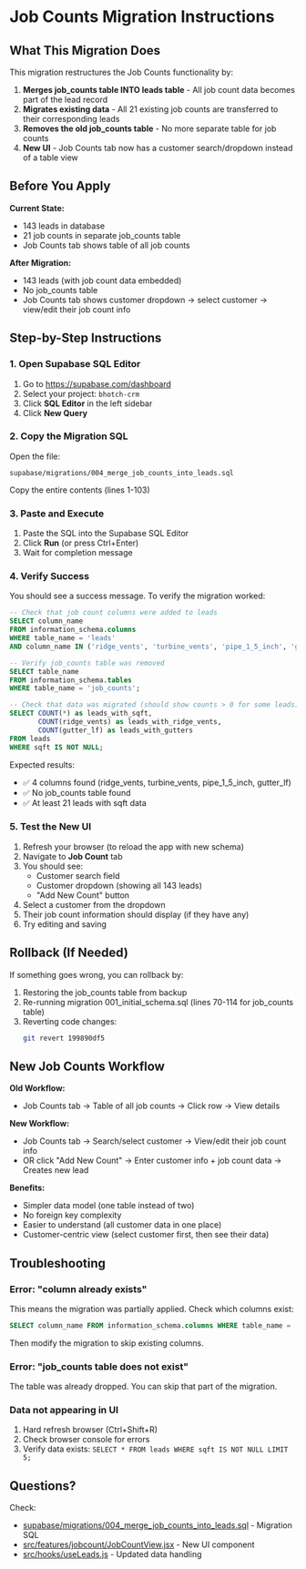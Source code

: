 # Job Counts Migration Instructions

## What This Migration Does

This migration restructures the Job Counts functionality by:

1. **Merges job_counts table INTO leads table** - All job count data becomes part of the lead record
2. **Migrates existing data** - All 21 existing job counts are transferred to their corresponding leads
3. **Removes the old job_counts table** - No more separate table for job counts
4. **New UI** - Job Counts tab now has a customer search/dropdown instead of a table view

## Before You Apply

**Current State:**
- 143 leads in database
- 21 job counts in separate job_counts table
- Job Counts tab shows table of all job counts

**After Migration:**
- 143 leads (with job count data embedded)
- No job_counts table
- Job Counts tab shows customer dropdown → select customer → view/edit their job count info

## Step-by-Step Instructions

### 1. Open Supabase SQL Editor

1. Go to https://supabase.com/dashboard
2. Select your project: `bhotch-crm`
3. Click **SQL Editor** in the left sidebar
4. Click **New Query**

### 2. Copy the Migration SQL

Open the file:
```
supabase/migrations/004_merge_job_counts_into_leads.sql
```

Copy the entire contents (lines 1-103)

### 3. Paste and Execute

1. Paste the SQL into the Supabase SQL Editor
2. Click **Run** (or press Ctrl+Enter)
3. Wait for completion message

### 4. Verify Success

You should see a success message. To verify the migration worked:

```sql
-- Check that job count columns were added to leads
SELECT column_name
FROM information_schema.columns
WHERE table_name = 'leads'
AND column_name IN ('ridge_vents', 'turbine_vents', 'pipe_1_5_inch', 'gutter_lf');

-- Verify job_counts table was removed
SELECT table_name
FROM information_schema.tables
WHERE table_name = 'job_counts';

-- Check that data was migrated (should show counts > 0 for some leads)
SELECT COUNT(*) as leads_with_sqft,
       COUNT(ridge_vents) as leads_with_ridge_vents,
       COUNT(gutter_lf) as leads_with_gutters
FROM leads
WHERE sqft IS NOT NULL;
```

Expected results:
- ✅ 4 columns found (ridge_vents, turbine_vents, pipe_1_5_inch, gutter_lf)
- ✅ No job_counts table found
- ✅ At least 21 leads with sqft data

### 5. Test the New UI

1. Refresh your browser (to reload the app with new schema)
2. Navigate to **Job Count** tab
3. You should see:
   - Customer search field
   - Customer dropdown (showing all 143 leads)
   - "Add New Count" button
4. Select a customer from the dropdown
5. Their job count information should display (if they have any)
6. Try editing and saving

## Rollback (If Needed)

If something goes wrong, you can rollback by:

1. Restoring the job_counts table from backup
2. Re-running migration 001_initial_schema.sql (lines 70-114 for job_counts table)
3. Reverting code changes:
   ```bash
   git revert 199890df5
   ```

## New Job Counts Workflow

**Old Workflow:**
- Job Counts tab → Table of all job counts → Click row → View details

**New Workflow:**
- Job Counts tab → Search/select customer → View/edit their job count info
- OR click "Add New Count" → Enter customer info + job count data → Creates new lead

**Benefits:**
- Simpler data model (one table instead of two)
- No foreign key complexity
- Easier to understand (all customer data in one place)
- Customer-centric view (select customer first, then see their data)

## Troubleshooting

### Error: "column already exists"
This means the migration was partially applied. Check which columns exist:
```sql
SELECT column_name FROM information_schema.columns WHERE table_name = 'leads';
```
Then modify the migration to skip existing columns.

### Error: "job_counts table does not exist"
The table was already dropped. You can skip that part of the migration.

### Data not appearing in UI
1. Hard refresh browser (Ctrl+Shift+R)
2. Check browser console for errors
3. Verify data exists: `SELECT * FROM leads WHERE sqft IS NOT NULL LIMIT 5;`

## Questions?

Check:
- [supabase/migrations/004_merge_job_counts_into_leads.sql](supabase/migrations/004_merge_job_counts_into_leads.sql) - Migration SQL
- [src/features/jobcount/JobCountView.jsx](src/features/jobcount/JobCountView.jsx) - New UI component
- [src/hooks/useLeads.js](src/hooks/useLeads.js) - Updated data handling
